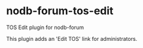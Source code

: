 # nodb-forum-tos-edit
TOS Edit plugin for nodb-forum

This plugin adds an 'Edit TOS' link for administrators.
